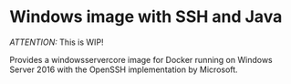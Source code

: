 # Windows image with SSH and Java

_ATTENTION:_ This is WIP!

Provides a windowsservercore image for Docker running on Windows Server 2016 with the OpenSSH implementation by Microsoft.
